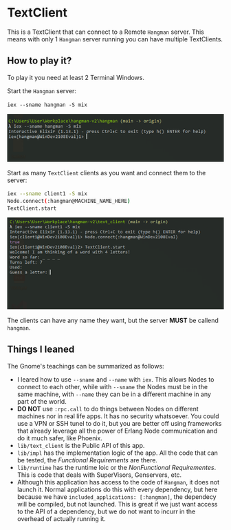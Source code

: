 # TextClient

This is a TextClient that can connect to a Remote `Hangman` server. 
This means with only 1 `Hangman` server running you can have multiple TextClients.

## How to play it?

To play it you need at least 2 Terminal Windows. 

Start the `Hangman` server:

`iex --sname hangman -S mix`

![server](./hangman_server.png)

Start as many `TextClient` clients as you want and connect them to the server:

```bash
iex --sname client1 -S mix
Node.connect(:hangman@MACHINE_NAME_HERE)
TextClient.start
```

![client](./client1.png)

The clients can have any name they want, but the server **MUST** be callend `hangman`.

## Things I leaned

The Gnome's teachings can be summarized as follows:
- I leared how to use `--sname` and `--name` with `iex`. This allows Nodes to connect to each other, while with `--sname` the Nodes must be in the same machine, with `--name` they can be in a different machine in any part of the world.
- **DO NOT** use `:rpc.call` to do things between Nodes on different machines nor in real life apps. It has no security whatsoever. You could use a VPN or SSH tunel to do it, but you are better off using frameworks that already leverage all the power of Erlang Node communication and do it much safer, like Phoenix.
- `lib/text_client` is the Public API of this app. 
- `lib/impl` has the implementation logic of the app. All the code that can be tested, the *Functional Requirements* are there.
- `lib/runtime` has the runtime loic or the *NonFunctional Requirementes*. This is code that deals with SuperVisors, Genservers, etc. 
- Although this application has access to the code of `Hangman`, it does not launch it. Normal applications do this with every dependency, but here because we have `included_applications: [:hangman]`, the dependecy will be compiled, but not launched. This is great if we just want access to the API of a dependency, but we do not want to incurr in the overhead of actually running it.